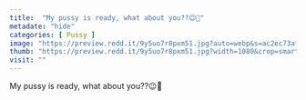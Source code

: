 ```yaml
---
title:  "My pussy is ready, what about you??😉🤭"
metadate: "hide"
categories: [ Pussy ]
image: "https://preview.redd.it/9y5uo7r8pxm51.jpg?auto=webp&s=ac2ec73afa7156637ae7a231d9ad1b33d5c8be8d"
thumb: "https://preview.redd.it/9y5uo7r8pxm51.jpg?width=1080&crop=smart&auto=webp&s=f72c34c0091ec7cb9fe935b6555f35ece6e9b1d6"
visit: ""
---
```

My pussy is ready, what about you??😉🤭
